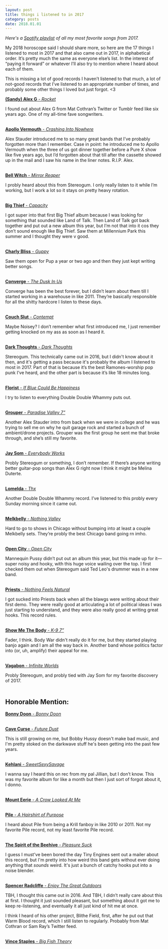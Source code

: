 ```yaml
---
layout: post
title: things i listened to in 2017
category: posts
date: 2018.01.01
---
```


*Here's a [Spotify playlist](https://open.spotify.com/user/kylesparks/playlist/2rvf4k216dEXPRIaUFqwKh?si=x7zJmHz5SdW6r2GOqIu8cA) of all my most favorite songs from 2017.*

My 2018 horoscope said I should share more, so here are the 17 things I listened to most in 2017 and that also came out in 2017, in alphabetical order. It’s pretty much the same as everyone else’s list. In the interest of “paying it forward” or whatever I’ll also try to mention where I heard about each of them.

This is missing a lot of good records I haven’t listened to that much, a lot of not-good records that I’ve listened to an appropriate number of times, and probably some other things I loved but just forgot. <3
<br />

[**(Sandy) Alex G** - *Rocket*](https://sandy.bandcamp.com/album/rocket)

I found out about Alex G from Mat Cothran’s Twitter or Tumblr feed like six years ago. One of my all-time fave songwriters.
<br />
<br />

[**Apollo Vermouth** - *Crashing Into Nowhere*](https://apollovermouth.bandcamp.com/album/crashing-into-nowhere-3)

Alex Stauder introduced me to so many great bands that I’ve probably forgotten more than I remember. Case in point: he introduced me to Apollo Vermouth when the three of us got dinner together before a Pure X show like five years ago, but I’d forgotten about that till after the cassette showed up in the mail and I saw his name in the liner notes. R.I.P. Alex.
<br />
<br />

[**Bell Witch** - *Mirror Reaper*](https://bellwitch.bandcamp.com/album/mirror-reaper)

I probly heard about this from Stereogum. I only really listen to it while I’m working, but I work a lot so it stays on pretty heavy rotation.
<br />
<br />

[**Big Thief** - *Capacity*](https://bigthief.bandcamp.com/album/capacity)

I got super into that first Big Thief album because I was looking for something that sounded like Land of Talk. Then Land of Talk got back together and put out a new album this year, but I’m not that into it cos they don’t sound enough like Big Thief. Saw them at Millennium Park this summer and I thought they were v good. 
<br />
<br />

[**Charly Bliss** - *Guppy*](https://charlybliss.bandcamp.com/album/guppy)

Saw them open for Pup a year or two ago and then they just kept writing better songs.
<br />
<br />

[**Converge** - *The Dusk In Us*](https://convergecult.bandcamp.com/album/the-dusk-in-us)

Converge has been the best forever, but I didn’t learn about them till I started working in a warehouse in like 2011. They’re basically responsible for all the shitty hardcore I listen to these days.
<br />
<br />

[**Couch Slut** - *Contempt*](https://gileadmedia.bandcamp.com/album/contempt)

Maybe Noisey? I don’t remember what first introduced me, I just remember getting knocked on my ass as soon as I heard it. 
<br />
<br />

[**Dark Thoughts** - *Dark Thoughts*](https://dark-thoughts.bandcamp.com/album/dark-thoughts)

Stereogum. This technically came out in 2016, but I didn't know about it then, and it's getting a pass because it's probably the album I listened to most in 2017. Part of that is because it’s the best Ramones-worship pop punk I’ve heard, and the other part is because it’s like 18 minutes long.
<br />
<br />

[**Florist** - *If Blue Could Be Happiness*](https://florist.bandcamp.com/album/if-blue-could-be-happiness)

I try to listen to everything Double Double Whammy puts out. 
<br />
<br />

[**Grouper** - *Paradise Valley 7”*](https://grouper.bandcamp.com/album/paradise-valley)

Another Alex Stauder intro from back when we were in college and he was trying to sell me on why he quit garage rock and started a bunch of ambient/drone projects. Grouper was the first group he sent me that broke through, and she’s still my favorite.
<br />
<br />

[**Jay Som** - *Everybody Works*](https://jaysom.bandcamp.com/album/everybody-works)

Probly Stereogum or something, I don’t remember. If there’s anyone writing better guitar-pop songs than Alex G right now I think it might be Melina Duterte.
<br />
<br />

[**Lomelda** - *Thx*](https://lomelda.bandcamp.com/album/thx-4)

Another Double Double Whammy record. I’ve listened to this probly every Sunday morning since it came out.
<br />
<br />

[**Melkbelly** - *Nothing Valley*](https://melkbelly.bandcamp.com/album/nothing-valley)

Hard to go to shows in Chicago without bumping into at least a couple Melkbelly sets. They’re probly the best Chicago band going rn imho.
<br />
<br />

[**Open City** - *Open City*](https://theeopencity.bandcamp.com/album/open-city)

Mannequin Pussy didn’t put out an album this year, but this made up for it—super noisy and hooky, with this huge voice wailing over the top. I first checked them out when Stereogum said Ted Leo's drummer was in a new band.
<br />
<br />

[**Priests** - *Nothing Feels Natural*](https://priests.bandcamp.com/album/nothing-feels-natural)

I got sucked into Priests back when all the blawgs were writing about their first demo. They were really good at articulating a lot of political ideas I was just starting to understand, and they were also really good at writing great hooks. This record rules.
<br />
<br />

[**Show Me The Body** - *K-9 7”*](https://www.youtube.com/watch?v=2lbhTLeoUCs)

Fader, I think. Body War didn't really do it for me, but they started playing banjo again and I am all the way back in. Another band whose politics factor into (or, uh, amplify) their appeal for me.
<br />
<br />

[**Vagabon** - *Infinite Worlds*](https://vagabon.bandcamp.com/album/infinite-worlds)

Probly Stereogum, and probly tied with Jay Som for my favorite discovery of 2017.
<br />
<br />


## Honorable Mention:
[**Bonny Doon** - *Bonny Doon*](https://bonnydoon.bandcamp.com/album/bonny-doon-lp)
<br />
<br />

[**Cave Curse** - *Future Dust*](https://cavecurse.bandcamp.com/album/future-dust)

This is still growing on me, but Bobby Hussy doesn't make bad music, and I'm pretty stoked on the darkwave stuff he's been getting into the past few years.
<br />
<br />

[**Kehlani** - *SweetSexySavage*](https://open.spotify.com/album/4B4in9QlrlYWSHlYSRebdC?si=vD-j2QiRRjuuJWWLFEoPUA)

I wanna say I heard this on rec from my pal Jillian, but I don’t know. This was my favorite album for like a month but then I just sort of forgot about it, I donno.
<br />
<br />

[**Mount Eerie** - *A Crow Looked At Me*](https://pwelverumandsun.bandcamp.com/album/a-crow-looked-at-me)
<br />
<br />

[**Pile** - *A Hairshirt of Purpose*](https://pile.bandcamp.com/album/a-hairshirt-of-purpose)

I heard about Pile from being a Krill fanboy in like 2010 or 2011. Not my favorite Pile record, not my least favorite Pile record.
<br />
<br />

[**The Spirit of the Beehive** - *Pleasure Suck*](https://thespiritofthebeehive.bandcamp.com/album/pleasure-suck-2)

I guess I must've been bored the day Tiny Engines sent out a mailer about this record, but I'm pretty into how weird this band gets without ever doing anything that _sounds_ weird. It's just a bunch of catchy hooks put into a noise blender.
<br />
<br />

[**Spencer Radcliffe** - *Enjoy The Great Outdoors*](https://spencerradcliffe.bandcamp.com/album/enjoy-the-great-outdoors)

TBH, I thought this came out in 2016. And TBH, I didn’t really care about this at first. I thought it just sounded pleasant, but something about it got me to keep re-listening, and eventually it all just kind of hit me at once.

I think I heard of his other project, Blithe Field, first, after he put out that Warm Blood record, which I still listen to regularly. Probably from Mat Cothran or Sam Ray’s Twitter feed.
<br />
<br />

[**Vince Staples** - *Big Fish Theory*](https://open.spotify.com/album/5h3WJG0aZjNOrayFu3MhCS?si=Tw9yLpgtRoaRNA_3BR95Gg)
